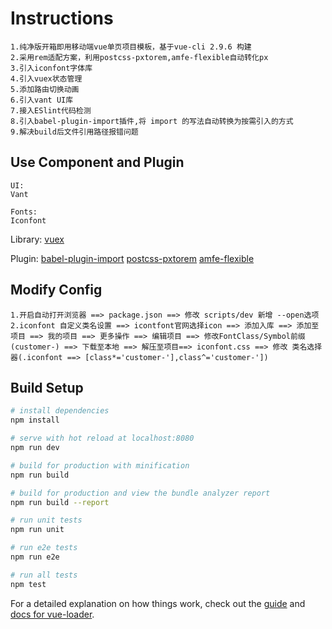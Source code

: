 # Instructions

```
1.纯净版开箱即用移动端vue单页项目模板，基于vue-cli 2.9.6 构建
2.采用rem适配方案，利用postcss-pxtorem,amfe-flexible自动转化px
3.引入iconfont字体库
4.引入vuex状态管理
5.添加路由切换动画
6.引入vant UI库
7.接入ESlint代码检测
8.引入babel-plugin-import插件,将 import 的写法自动转换为按需引入的方式
9.解决build后文件引用路径报错问题

```

## Use Component and Plugin

```
UI:
Vant

Fonts:
Iconfont

```

Library:
[vuex](https://vuex.vuejs.org/zh/guide/)

Plugin:
[babel-plugin-import](https://github.com/ant-design/babel-plugin-import)
[postcss-pxtorem](https://github.com/cuth/postcss-pxtorem)
[amfe-flexible](https://github.com/amfe/lib-flexible)

## Modify Config

```
1.开启自动打开浏览器 ==> package.json ==> 修改 scripts/dev 新增 --open选项
2.iconfont 自定义类名设置 ==> icontfont官网选择icon ==> 添加入库 ==> 添加至项目 ==> 我的项目 ==> 更多操作 ==> 编辑项目 ==> 修改FontClass/Symbol前缀(customer-) ==> 下载至本地 ==> 解压至项目==> iconfont.css ==> 修改 类名选择器(.iconfont ==> [class*='customer-'],class^='customer-'])

```

## Build Setup

``` bash
# install dependencies
npm install

# serve with hot reload at localhost:8080
npm run dev

# build for production with minification
npm run build

# build for production and view the bundle analyzer report
npm run build --report

# run unit tests
npm run unit

# run e2e tests
npm run e2e

# run all tests
npm test
```

For a detailed explanation on how things work, check out the [guide](http://vuejs-templates.github.io/webpack/) and [docs for vue-loader](http://vuejs.github.io/vue-loader).
